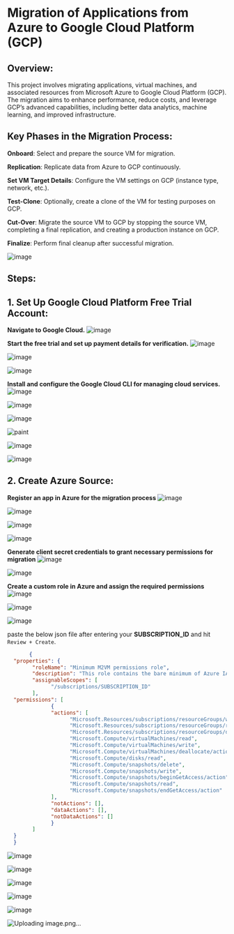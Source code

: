 #  Migration of Applications from Azure to Google Cloud Platform (GCP)
## Overview:
This project involves migrating applications, virtual machines, and associated resources from Microsoft Azure to Google Cloud Platform (GCP). The migration aims to enhance performance, reduce costs, and leverage GCP’s advanced capabilities, including better data analytics, machine learning, and improved infrastructure.

## Key Phases in the Migration Process:
**Onboard**: Select and prepare the source VM for migration.

**Replication**: Replicate data from Azure to GCP continuously.

**Set VM Target Details**: Configure the VM settings on GCP (instance type, network, etc.).

**Test-Clone**: Optionally, create a clone of the VM for testing purposes on GCP.

**Cut-Over**: Migrate the source VM to GCP by stopping the source VM, completing a final replication, and creating a production instance on GCP.

**Finalize**: Perform final cleanup after successful migration.

![image](https://github.com/user-attachments/assets/c73b8367-ec4b-455d-8188-1fa2d851c418)

## Steps:
  ## 1. Set Up Google Cloud Platform Free Trial Account:
   **Navigate to Google Cloud.**
   ![image](https://github.com/user-attachments/assets/357dfcfc-abf4-45aa-b962-8e8b988484c7)

  **Start the free trial and set up payment details for verification.** 
  ![image](https://github.com/user-attachments/assets/1f94cdc9-d41c-4f92-b99d-6e149f136785)
  
  ![image](https://github.com/user-attachments/assets/27af37f6-8cda-49bf-90ce-5d263bc46f00)
  
  ![image](https://github.com/user-attachments/assets/50991c1c-ddc2-4e62-ad31-705de43fbf10)

  **Install and configure the Google Cloud CLI for managing cloud services.**
  ![image](https://github.com/user-attachments/assets/2e7c5803-b4cb-4f33-b14f-0ef05cc3678f)
  
  ![image](https://github.com/user-attachments/assets/be2ec663-73a9-435b-a8e4-bda3434b7b8b)
  
  ![image](https://github.com/user-attachments/assets/4f11f73b-0585-46e9-af74-1ce7f5003269)
  
  ![paint](https://github.com/user-attachments/assets/f8ce7235-092b-4d6b-bba1-eef09b36343f)
  
  ![image](https://github.com/user-attachments/assets/78388009-6998-431e-a248-57f39f74efe7)
  
  ![image](https://github.com/user-attachments/assets/3ebcc87a-c283-4655-adfd-94629b448d7c)

## 2. Create Azure Source:
  **Register an app in Azure for the migration process**
  ![image](https://github.com/user-attachments/assets/bd62e346-9fcd-49f9-b5ef-4aff68963b59)
  
  ![image](https://github.com/user-attachments/assets/4b879e58-e0c1-40c6-ae06-932cd2d1a4cc)

  ![image](https://github.com/user-attachments/assets/696c2f19-b896-43af-b38c-98012d268abc)

  ![image](https://github.com/user-attachments/assets/4ce18ecd-b96c-451b-a72a-f4d27626d5b6)
  
  **Generate client secret credentials to grant necessary permissions for migration**
   ![image](https://github.com/user-attachments/assets/4c5bc8c4-06e6-45a8-bdc7-7243a47c2c59)

  ![image](https://github.com/user-attachments/assets/dfcc962c-0e9d-42e0-81f7-2d267ed6e8f4)

  **Create a custom role in Azure and assign the required permissions**
  ![image](https://github.com/user-attachments/assets/1efbff24-beab-49e4-aeb5-f42f022fde55)
  
  
  ![image](https://github.com/user-attachments/assets/ff22b5e4-72ee-44fb-b5cf-f27cf6a77195)
  
  
  ![image](https://github.com/user-attachments/assets/ef100bfc-f7f8-4b71-b05d-c68e4e334a42)
  
  paste the below json file after entering your **SUBSCRIPTION_ID** and hit `Review + Create`.
```json
       {
  "properties": {
        "roleName": "Minimum M2VM permissions role",
        "description": "This role contains the bare minimum of Azure IAM permissions to support M2VM flow",
        "assignableScopes": [
              "/subscriptions/SUBSCRIPTION_ID"
        ],
  "permissions": [
              {
              "actions": [
                    "Microsoft.Resources/subscriptions/resourceGroups/write",
                    "Microsoft.Resources/subscriptions/resourceGroups/read",
                    "Microsoft.Resources/subscriptions/resourceGroups/delete",
                    "Microsoft.Compute/virtualMachines/read",
                    "Microsoft.Compute/virtualMachines/write",
                    "Microsoft.Compute/virtualMachines/deallocate/action",
                    "Microsoft.Compute/disks/read",
                    "Microsoft.Compute/snapshots/delete",
                    "Microsoft.Compute/snapshots/write",
                    "Microsoft.Compute/snapshots/beginGetAccess/action",
                    "Microsoft.Compute/snapshots/read",
                    "Microsoft.Compute/snapshots/endGetAccess/action"
              ],
              "notActions": [],
              "dataActions": [],
              "notDataActions": []
              }
        ]
  }
  }
  ```

![image](https://github.com/user-attachments/assets/66b8e426-052d-4514-bcdb-14291744061f)

![image](https://github.com/user-attachments/assets/d2cadbc4-0a5f-492d-96d6-63828ba4e932)

![image](https://github.com/user-attachments/assets/f097150d-4bd2-4260-b0df-9ac16a6ce6c8)

![image](https://github.com/user-attachments/assets/c2304797-75ec-4694-b435-5eccd8a0fa29)

![image](https://github.com/user-attachments/assets/aeb0384a-ed90-408d-a204-45ac641ec980)

![Uploading image.png…]()












  

  






